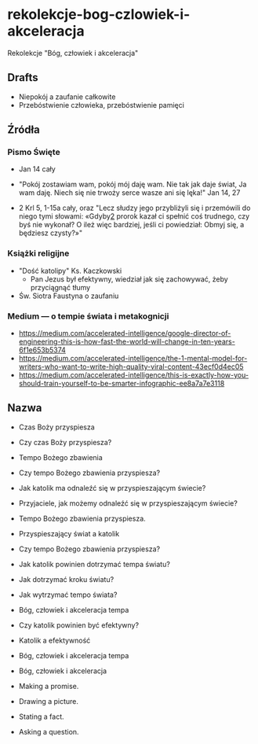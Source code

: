 # rekolekcje-bog-czlowiek-i-akceleracja
Rekolekcje "Bóg, człowiek i akceleracja"



## Drafts

- Niepokój a zaufanie całkowite
- Przebóstwienie człowieka, przebóstwienie pamięci



## Źródła

### Pismo Święte

- Jan 14 cały

- "Pokój zostawiam wam, pokój mój daję wam. Nie tak jak daje świat, Ja wam daję. Niech się nie trwoży serce wasze ani się lęka!"  Jan 14, 27
- 2 Krl 5, 1-15a cały, oraz "Lecz słudzy jego przybliżyli się i przemówili do niego tymi słowami: «Gdyby[2](https://biblia.deon.pl/2010/rozdzial.php?id=1259#P2) prorok kazał ci spełnić coś trudnego, czy byś nie wykonał? O ileż więc bardziej, jeśli ci powiedział: Obmyj się, a będziesz czysty?»"



### Książki religijne

- "Dość katolipy" Ks. Kaczkowski
  - Pan Jezus był efektywny, wiedział jak się zachowywać, żeby przyciągnąć tłumy
- Św. Siotra Faustyna o zaufaniu



### Medium — o tempie świata i metakognicji

- https://medium.com/accelerated-intelligence/google-director-of-engineering-this-is-how-fast-the-world-will-change-in-ten-years-6f1e653b5374
- https://medium.com/accelerated-intelligence/the-1-mental-model-for-writers-who-want-to-write-high-quality-viral-content-43ecf0d4ec05
- https://medium.com/accelerated-intelligence/this-is-exactly-how-you-should-train-yourself-to-be-smarter-infographic-ee8a7a7e3118



## Nazwa



- Czas Boży przyspiesza
- Czy czas Boży przyspiesza?
- Tempo Bożego zbawienia
- Czy tempo Bożego zbawienia przyspiesza?
- Jak katolik ma odnaleźć się w przyspieszającym świecie?
- Przyjaciele, jak możemy odnaleźć się w przyspieszającym świecie?
- Tempo Bożego zbawienia przyspiesza.
- Przyspieszający świat a katolik
- Czy tempo Bożego zbawienia przyspiesza?
- Jak katolik powinien dotrzymać tempa światu?
- Jak dotrzymać kroku światu?
- Jak wytrzymać tempo świata?
- Bóg, człowiek i akceleracja tempa
- Czy katolik powinien być efektywny?
- Katolik a efektywność
- Bóg, człowiek i akceleracja tempa
- Bóg, człowiek i akceleracja





- Making a promise.
- Drawing a picture.
- Stating a fact.
- Asking a question.

